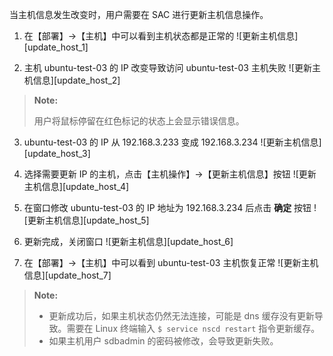 当主机信息发生改变时，用户需要在 SAC 进行更新主机信息操作。

1. 在【部署】->【主机】中可以看到主机状态都是正常的
![更新主机信息][update_host_1]

2. 主机 ubuntu-test-03 的 IP 改变导致访问 ubuntu-test-03 主机失败
![更新主机信息][update_host_2]

 >**Note:**
 >
 > 用户将鼠标停留在红色标记的状态上会显示错误信息。

3. ubuntu-test-03 的 IP 从 192.168.3.233 变成 192.168.3.234
![更新主机信息][update_host_3]

4. 选择需要更新 IP 的主机，点击【主机操作】->【更新主机信息】按钮
![更新主机信息][update_host_4]

5. 在窗口修改 ubuntu-test-03 的 IP 地址为 192.168.3.234 后点击 **确定** 按钮
![更新主机信息][update_host_5]

6. 更新完成，关闭窗口
![更新主机信息][update_host_6]

7. 在【部署】->【主机】中可以看到 ubuntu-test-03 主机恢复正常
![更新主机信息][update_host_7]

> **Note:** 
>
> - 更新成功后，如果主机状态仍然无法连接，可能是 dns 缓存没有更新导致。需要在 Linux 终端输入 ```$ service nscd restart``` 指令更新缓存。
> - 如果主机用户 sdbadmin 的密码被修改，会导致更新失败。


[^_^]:
    本文使用的所有引用和链接
[update_host_1]:images/SAC/Operation/Host/update_host_1.png
[update_host_2]:images/SAC/Operation/Host/update_host_2.png
[update_host_3]:images/SAC/Operation/Host/update_host_3.png
[update_host_4]:images/SAC/Operation/Host/update_host_4.png
[update_host_5]:images/SAC/Operation/Host/update_host_5.png
[update_host_6]:images/SAC/Operation/Host/update_host_6.png
[update_host_7]:images/SAC/Operation/Host/update_host_7.png